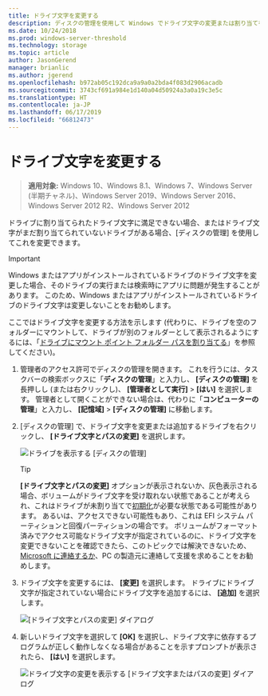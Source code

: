 ```yaml
---
title: ドライブ文字を変更する
description: ディスクの管理を使用して Windows でドライブ文字の変更または割り当てを行う方法。
ms.date: 10/24/2018
ms.prod: windows-server-threshold
ms.technology: storage
ms.topic: article
author: JasonGerend
manager: brianlic
ms.author: jgerend
ms.openlocfilehash: b972ab05c192dca9a9a0a2bda4f083d2906acadb
ms.sourcegitcommit: 3743cf691a984e1d140a04d50924a3a0a19c3e5c
ms.translationtype: HT
ms.contentlocale: ja-JP
ms.lasthandoff: 06/17/2019
ms.locfileid: "66812473"
---
```

# <a name="change-a-drive-letter"></a>ドライブ文字を変更する

> **適用対象:** Windows 10、Windows 8.1、Windows 7、Windows Server (半期チャネル)、Windows Server 2019、Windows Server 2016、Windows Server 2012 R2、Windows Server 2012

ドライブに割り当てられたドライブ文字に満足できない場合、またはドライブ文字がまだ割り当てられていないドライブがある場合、[ディスクの管理] を使用してこれを変更できます。

> [!IMPORTANT]
> Windows またはアプリがインストールされているドライブのドライブ文字を変更した場合、そのドライブの実行または検索時にアプリに問題が発生することがあります。 このため、Windows またはアプリがインストールされているドライブのドライブ文字は変更しないことをお勧めします。

ここではドライブ文字を変更する方法を示します (代わりに、ドライブを空のフォルダーにマウントして、ドライブが別のフォルダーとして表示されるようにするには、「[ドライブにマウント ポイント フォルダー パスを割り当てる](assign-a-mount-point-folder-path-to-a-drive.md)」を参照してください)。

1. 管理者のアクセス許可でディスクの管理を開きます。 
    これを行うには、タスクバーの検索ボックスに「**ディスクの管理**」と入力し、 **[ディスクの管理]** を長押しし (または右クリックし)、 **[管理者として実行]**  >  **[はい]** を選択します。 管理者として開くことができない場合は、代わりに「**コンピューターの管理**」と入力し、 **[記憶域]**  >  **[ディスクの管理]** に移動します。
1. [ディスクの管理] で、ドライブ文字を変更または追加するドライブを右クリックし、 **[ドライブ文字とパスの変更]** を選択します。

    ![ドライブを表示する [ディスクの管理]](media/change-drive-letter.png)
    > [!TIP]
    > **[ドライブ文字とパスの変更]** オプションが表示されないか、灰色表示される場合、ボリュームがドライブ文字を受け取れない状態であることが考えられ、これはドライブが未割り当てで[初期化](initialize-new-disks.md)が必要な状態である可能性があります。 あるいは、アクセスできない可能性もあり、これは EFI システム パーティションと回復パーティションの場合です。 ボリュームがフォーマット済みでアクセス可能なドライブ文字が指定されているのに、ドライブ文字を変更できないことを確認できたら、このトピックでは解決できないため、[Microsoft に連絡するか](https://support.microsoft.com/contactus/)、PC の製造元に連絡して支援を求めることをお勧めします。

1. ドライブ文字を変更するには、 **[変更]** を選択します。 ドライブにドライブ文字が指定されていない場合にドライブ文字を追加するには、 **[追加]** を選択します。

    ![[ドライブ文字とパスの変更] ダイアログ](media/change-drive-letter2.png)
1. 新しいドライブ文字を選択して **[OK]** を選択し、ドライブ文字に依存するプログラムが正しく動作しなくなる場合があることを示すプロンプトが表示されたら、 **[はい]** を選択します。

    ![ドライブ文字の変更を表示する [ドライブ文字またはパスの変更] ダイアログ](media/change-drive-letter3.png)